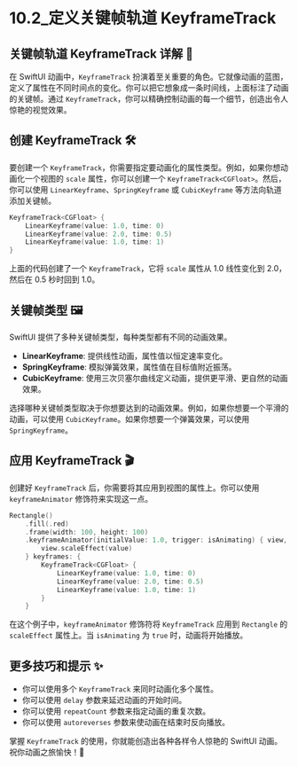 ﻿# 10.2_定义关键帧轨道 KeyframeTrack

## 关键帧轨道 KeyframeTrack 详解 🚀

在 SwiftUI 动画中，`KeyframeTrack` 扮演着至关重要的角色。它就像动画的蓝图，定义了属性在不同时间点的变化。你可以把它想象成一条时间线，上面标注了动画的关键帧。通过 `KeyframeTrack`，你可以精确控制动画的每一个细节，创造出令人惊艳的视觉效果。

## 创建 KeyframeTrack 🛠️

要创建一个 `KeyframeTrack`，你需要指定要动画化的属性类型。例如，如果你想动画化一个视图的 `scale` 属性，你可以创建一个 `KeyframeTrack<CGFloat>`。然后，你可以使用 `LinearKeyframe`、`SpringKeyframe` 或 `CubicKeyframe` 等方法向轨道添加关键帧。

```swift
KeyframeTrack<CGFloat> {
    LinearKeyframe(value: 1.0, time: 0)
    LinearKeyframe(value: 2.0, time: 0.5)
    LinearKeyframe(value: 1.0, time: 1)
}
```

上面的代码创建了一个 `KeyframeTrack`，它将 `scale` 属性从 1.0 线性变化到 2.0，然后在 0.5 秒时回到 1.0。

## 关键帧类型 🖼️

SwiftUI 提供了多种关键帧类型，每种类型都有不同的动画效果。

*   **LinearKeyframe**: 提供线性动画，属性值以恒定速率变化。
*   **SpringKeyframe**: 模拟弹簧效果，属性值在目标值附近振荡。
*   **CubicKeyframe**: 使用三次贝塞尔曲线定义动画，提供更平滑、更自然的动画效果。

选择哪种关键帧类型取决于你想要达到的动画效果。例如，如果你想要一个平滑的动画，可以使用 `CubicKeyframe`。如果你想要一个弹簧效果，可以使用 `SpringKeyframe`。

## 应用 KeyframeTrack 🎬

创建好 `KeyframeTrack` 后，你需要将其应用到视图的属性上。你可以使用 `keyframeAnimator` 修饰符来实现这一点。

```swift
Rectangle()
    .fill(.red)
    .frame(width: 100, height: 100)
    .keyframeAnimator(initialValue: 1.0, trigger: isAnimating) { view, value in
        view.scaleEffect(value)
    } keyframes: {
        KeyframeTrack<CGFloat> {
            LinearKeyframe(value: 1.0, time: 0)
            LinearKeyframe(value: 2.0, time: 0.5)
            LinearKeyframe(value: 1.0, time: 1)
        }
    }
```

在这个例子中，`keyframeAnimator` 修饰符将 `KeyframeTrack` 应用到 `Rectangle` 的 `scaleEffect` 属性上。当 `isAnimating` 为 `true` 时，动画将开始播放。

## 更多技巧和提示 ✨

*   你可以使用多个 `KeyframeTrack` 来同时动画化多个属性。
*   你可以使用 `delay` 参数来延迟动画的开始时间。
*   你可以使用 `repeatCount` 参数来指定动画的重复次数。
*   你可以使用 `autoreverses` 参数来使动画在结束时反向播放。

掌握 `KeyframeTrack` 的使用，你就能创造出各种各样令人惊艳的 SwiftUI 动画。 祝你动画之旅愉快！🎉



